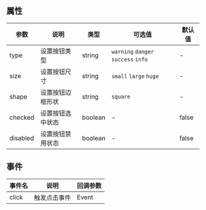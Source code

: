 ## 属性

| 参数 | 说明 | 类型 | 可选值 | 默认值 |
| ------ | ------ | ------ | ------ | ------ |
| type | 设置按钮类型 | string | `warning` `danger` `success` `info` | - |
| size | 设置按钮尺寸 | string | `small` `large` `huge` | - |
| shape | 设置按钮边框形状 | string | `square` | - |
| checked | 设置按钮选中状态 | boolean | - | false |
| disabled | 设置按钮禁用状态 | boolean | - | false |

## 事件

| 事件名 | 说明 | 回调参数 |
| ------ | ------ | ------ |
| click | 触发点击事件 | Event |
